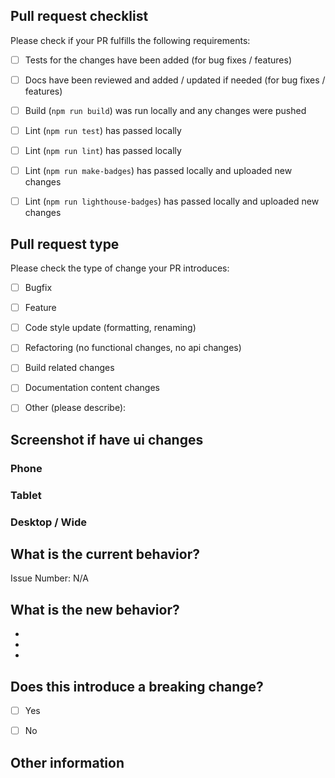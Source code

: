 
## Pull request checklist

Please check if your PR fulfills the following requirements:

- [ ] Tests for the changes have been added (for bug fixes / features)
- [ ] Docs have been reviewed and added / updated if needed (for bug fixes / features)
- [ ] Build (`npm run build`) was run locally and any changes were pushed
- [ ] Lint (`npm run test`) has passed locally
- [ ] Lint (`npm run lint`) has passed locally
- [ ] Lint (`npm run make-badges`) has passed locally and uploaded new changes
- [ ] Lint (`npm run lighthouse-badges`) has passed locally and uploaded new changes



## Pull request type

Please check the type of change your PR introduces:
- [ ] Bugfix
- [ ] Feature
- [ ] Code style update (formatting, renaming)
- [ ] Refactoring (no functional changes, no api changes)
- [ ] Build related changes
- [ ] Documentation content changes
- [ ] Other (please describe):


## Screenshot if have ui changes

### Phone

### Tablet

### Desktop / Wide

## What is the current behavior?

Issue Number: N/A


## What is the new behavior?

-
-
-

## Does this introduce a breaking change?

- [ ] Yes
- [ ] No


## Other information
